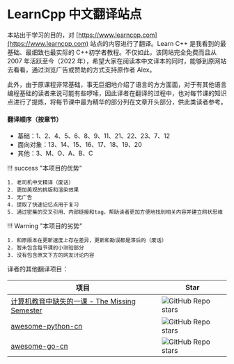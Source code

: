 # LearnCpp 中文翻译站点

本站出于学习的目的，对 [https://www.learncpp.com](https://www.learncpp.com) 站点的内容进行了翻译。Learn C++ 是我看到的最基础、最细致也最实际的 C++初学者教程。不仅如此，该网站完全免费而且从 2007 年活跃至今（2022 年），希望大家在阅读本中文译本的同时，能够到原网站去看看，通过浏览广告或赞助的方式支持原作者 Alex。

此外，由于原课程非常基础，事无巨细地介绍了语言的方方面面，对于有其他语言编程基础的读者来说可能有些啰嗦，因此译者在翻译的过程中，也对每节课的知识点进行了提炼，将每节课中最为精华的部分列在文章开头部分，供此类读者参考。

#### 翻译顺序（按章节）

- 基础：1、2、4、5、6、8、9、11、21、22、23、7、12
- 面向对象：13、14、15、16、17、18、19、20
- 其他：3、M、O、A、B、C

!!! success "本项目的优势"

    1. 老司机中文精译（废话）
    2. 更加美观的排版和渲染效果
    3. 无广告
    4. 提取了快速记忆点用于复习
    5. 通过密集的交叉引用、内部链接和tag，帮助读者更加方便地找到相关内容并建立网状思维

!!! Warning "本项目的劣势"

    1. 和原版本在更新速度上存在差异，更新和勘误都是滞后的（废话）
    2. 暂未包含每节课的小测验部分
    3. 没有包含原文下方的网友讨论内容

译者的其他翻译项目：

| 项目                                                                                    | Star                                                                                                                                   |
| --------------------------------------------------------------------------------------- | -------------------------------------------------------------------------------------------------------------------------------------- |
| [计算机教育中缺失的一课 - The Missing Semester](https://missing-semester-cn.github.io/) | <img alt="GitHub Repo stars" src="https://img.shields.io/github/stars/missing-semester-cn/missing-semester-cn.github.io?style=social"> |
| [awesome-python-cn](http://jobbole.github.io/awesome-python-cn/)                        | <img alt="GitHub Repo stars" src="https://img.shields.io/github/stars/jobbole/awesome-python-cn?style=social">                         |
| [awesome-go-cn](https://github.com/jobbole/awesome-go-cn)                               | <img alt="GitHub Repo stars" src="https://img.shields.io/github/stars/jobbole/awesome-go-cn?style=social">                             |
